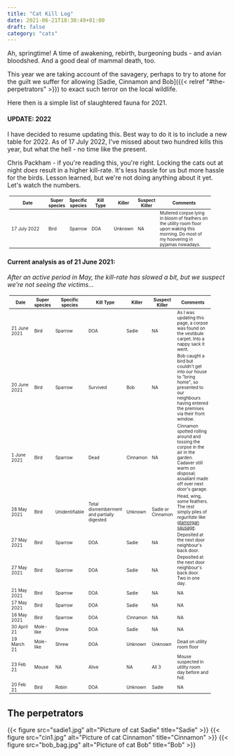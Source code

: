 ```yaml
---
title: "Cat Kill Log"
date: 2021-06-21T18:30:49+01:00
draft: false
category: "cats"
---
```


Ah, springtime! A time of awakening, rebirth, burgeoning buds - and avian
bloodshed. And a good deal of mammal death, too.

This year we are taking account of the savagery, perhaps to try to atone for the
guilt we suffer for allowing [Sadie, Cinnamon and Bob]({{< relref "#the-perpetrators" >}}) 
to exact such terror on the local wildlife.

Here then is a simple list of slaughtered fauna for 2021. 

#### UPDATE: 2022

I have decided to resume updating this. Best way to do it is to include a new table for 2022. As of 17 July 2022, I've missed about two hundred kills this year, but what the hell - no time like the present.

Chris Packham - if you're reading this, you're right. Locking the cats out at night *does* result in a higher kill-rate. It's less hassle for us but more hassle for the birds. Lesson learned, but we're not doing anything about it yet. Let's watch the numbers.

<table style="font-size:10px; width:92%; padding:2px; margin:2px;">
	<colgroup>
		<col span="1" style="width:30%;" />
		<col \>
		<col \>
		<col span="1" style="width:15%" />
		<col \>
		<col \>
		<col style="width:40%">
	</colgroup>
	<thead>
		<tr class="header">
			<th>Date</th>
			<th>Super species</th>
			<th>Specific species</th>
			<th>Kill Type</th>
			<th>Killer</th>
			<th>Suspect Killer</th>
			<th>Comments</th>
		</tr>
	</thead>
	<tbody>
		<tr>
			<td>17 July 2022</td>
			<td>Bird</td>
			<td>Sparrow</td>
			<td>DOA</td>
			<td>Unknown</td>
			<td>NA</td>
			<td>Mullered corpse lying in bloom of feathers on the utility room floor upon waking this morning. Do most of my hoovering in pyjamas nowadays.</td>
		</tr>
	</tbody>
</table>


#### Current analysis as of 21 June 2021:

<p><em>After an active period in May, the kill-rate has slowed a bit, but we
suspect we're not seeing the victims...</em></p>

<table style="font-size:10px; width:92%; padding:2px; margin:2px;">
	<colgroup>
		<col span="1" style="width:30%;" />
		<col \>
		<col \>
		<col span="1" style="width:15%" />
		<col \>
		<col \>
		<col style="width:40%">
	</colgroup>
	<thead>
		<tr class="header">
			<th>Date</th>
			<th>Super species</th>
			<th>Specific species</th>
			<th>Kill Type</th>
			<th>Killer</th>
			<th>Suspect Killer</th>
			<th>Comments</th>
		</tr>
	</thead>
	<tbody>
		<tr>
			<td>21 June 2021</td>
			<td>Bird</td>
			<td>Sparrow</td>
			<td>DOA</td>
			<td>Sadie</td>
			<td>NA</td>
			<td>As I was updating this page, a corpse was found on the
			vestibule carpet. Into a nappy sack it went.</td>
		</tr>
		<tr>
			<td>20 June 2021</td>
			<td>Bird</td>
			<td>Sparrow</td>
			<td>Survived</td>
			<td>Bob</td>
			<td>NA</td>
			<td>Bob caught a bird but couldn't get into our house to "bring
			home", so presented to our neighbours having entered the premises via their
			front window.</td>
		</tr>
		<tr>
			<td>1 June 2021</td>
			<td>Bird</td>
			<td>Sparrow</td>
			<td>Dead</td>
			<td>Cinnamon</td>
			<td>NA</td>
			<td>Cinnamon spotted rolling around and tossing the corpse in the
			air in the garden. Cadaver still warm on disposal; assailant made off
			over next door's garage.</td>
		</tr>
		<tr>
			<td>28 May 2021</td>
			<td>Bird</td>
			<td>Unidentifiable</td>
			<td>Total dismemberment and partially digested</td>
			<td>Unknown</td>
			<td>Sadie or Cinnamon</td>
			<td>Head, wing, some feathers. The rest simply piles of <em>reguritate</em> like
			<a href="https://en.wikipedia.org/wiki/Glamorgan_sausage">glamorgan sausage</a>.</td>
		</tr>
		<tr>
			<td>27 May 2021</td>
			<td>Bird</td>
			<td>Sparrow</td>
			<td>DOA</td>
			<td>Sadie</td>
			<td>NA</td>
			<td>Deposited at the next door neighbour's back door.</td>
		</tr>
		<tr>
			<td>27 May 2021</td>
			<td>Bird</td>
			<td>Sparrow</td>
			<td>DOA</td>
			<td>Sadie</td>
			<td>NA</td>
			<td>Deposited at the next door neighbour's back door. Two in one
			day.</td>
		</tr>
		<tr>
			<td>21 May 2021</td>
			<td>Bird</td>
			<td>Sparrow</td>
			<td>DOA</td>
			<td>Sadie</td>
			<td>NA</td>
			<td>NA</td>
		</tr>
		<tr>
			<td>17 May 2021</td>
			<td>Bird</td>
			<td>Sparrow</td>
			<td>DOA</td>
			<td>Sadie</td>
			<td>NA</td>
			<td>NA</td>
		</tr>
		<tr>
			<td>16 May 2021</td>
			<td>Bird</td>
			<td>Sparrow</td>
			<td>DOA</td>
			<td>Cinnamon</td>
			<td>NA</td>
			<td>NA</td>
		</tr>
		<tr>
			<td>30 April 21</td>
			<td>Mole-like</td>
			<td>Shrew</td>
			<td>DOA</td>
			<td>Sadie</td>
			<td>NA</td>
			<td>NA</td>
		</tr>
		<tr>
			<td>19 March 21</td>
			<td>Mole-like</td>
			<td>Shrew</td>
			<td>DOA</td>
			<td>Unknown</td>
			<td>Unknown</td>
			<td>Dead on utility room floor</td>
		</tr>
		<tr>
			<td>23 Feb 21</td>
			<td>Mouse</td>
			<td>NA</td>
			<td>Alive</td>
			<td>NA</td>
			<td>All 3</td>
			<td>Mouse suspected in utility room day before and hid.</td>
		</tr>
		<tr>
			<td>20 Feb 21</td>
			<td>Bird</td>
			<td>Robin</td>
			<td>DOA</td>
			<td>Unknown</td>
			<td>Sadie</td>
			<td>NA</td>
		</tr>
	</tbody>
</table>

## The perpetrators

{{< figure src="sadie1.jpg" alt="Picture of cat Sadie" title="Sadie" >}}
{{< figure src="cin1.jpg" alt="Picture of cat Cinnamon" title="Cinnamon" >}}
{{< figure src="bob_bag.jpg" alt="Picture of cat Bob" title="Bob" >}}
